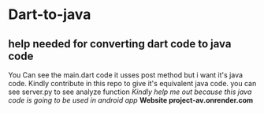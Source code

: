 # Dart-to-java
## help needed for converting dart code to java code
You Can see the main.dart code it usses post method but i want it's java code.
Kindly contribute in this repo to give it's equivalent java code.
you can see server.py to see analyze function
*Kindly help me out because this java code is going to be used in android app*
**Website project-av.onrender.com**
